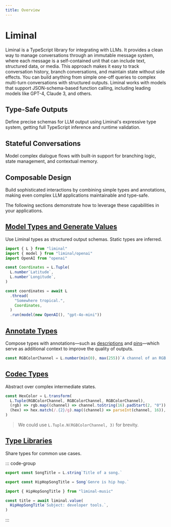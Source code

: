 ```yaml
---
title: Overview
---
```


<!--@include: ./fragments.md-->

# Liminal <Badge type="warning" text="beta" />

Liminal is a TypeScript library for integrating with LLMs. It provides a clean way to manage
conversations through an immutable message system, where each message is a self-contained unit that
can include text, structured data, or media. This approach makes it easy to track conversation
history, branch conversations, and maintain state without side effects. You can build anything from
simple one-off queries to complex multi-turn conversations with structured outputs. Liminal works
with models that support JSON-schema-based function calling, including leading models like GPT-4,
Claude 3, and others.

## Type-Safe Outputs

Define precise schemas for LLM output using Liminal's expressive type system, getting full
TypeScript inference and runtime validation.

## Stateful Conversations

Model complex dialogue flows with built-in support for branching logic, state management, and
contextual memory.

## Composable Design

Build sophisticated interactions by combining simple types and annotations, making even complex LLM
applications maintainable and type-safe.

The following sections demonstrate how to leverage these capabilities in your applications.

## [Model Types and Generate Values](./types/index.md)

Use Liminal types as structured output schemas. Static types are inferred.

```ts
import { L } from "liminal"
import { model } from "liminal/openai"
import OpenAI from "openai"

const Coordinates = L.Tuple(
  L.number`Latitude`,
  L.number`Longitude`,
)

const coordinates = await L
  .thread(
    "Somewhere tropical.",
    Coordinates,
  )
  .run(model(new OpenAI(), "gpt-4o-mini"))
```

## [Annotate Types](./annotations/index.md)

Compose types with annotations––such as [descriptions](./annotations/descriptions.md) and
[pins](./annotations/pins.md)––which serve as additional context to improve the quality of outputs.

```ts
const RGBColorChannel = L.number(min(0), max(255))`A channel of an RGB color triple.`
```

## [Codec Types](./types/transform.md)

Abstract over complex intermediate states.

```ts
const HexColor = L.transform(
  L.Tuple(RGBColorChannel, RGBColorChannel, RGBColorChannel),
  (rgb) => rgb.map((channel) => channel.toString(16).padStart(2, "0")).join(""),
  (hex) => hex.match(/.{2}/g).map((channel) => parseInt(channel, 16)),
)
```

> We could use `L.Tuple.N(RGBColorChannel, 3)` for brevity.

## [Type Libraries](./libraries/index)

Share types for common use cases.

::: code-group

```ts [liminal-music]
export const SongTitle = L.string`Title of a song.`

export const HipHopSongTitle = Song`Genre is hip hop.`
```

```ts [main.ts]
import { HipHopSongTitle } from "liminal-music"

const title = await liminal.value(
  HipHopSongTitle`Subject: developer tools.`,
)
```

:::
